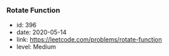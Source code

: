 ### Rotate Function

* id: 396
* date: 2020-05-14
* link: https://leetcode.com/problems/rotate-function
* level: Medium
